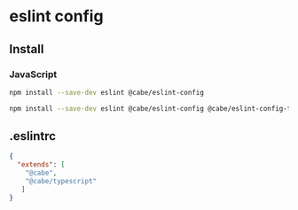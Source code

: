 # eslint config

## Install

### JavaScript

```sh
npm install --save-dev eslint @cabe/eslint-config
```

```sh
npm install --save-dev eslint @cabe/eslint-config @cabe/eslint-config-typescript @typescript-eslint/eslint-plugin @typescript-eslint/parser
```

## .eslintrc

```json
{
  "extends": [
    "@cabe",
    "@cabe/typescript"
   ]
}
```
